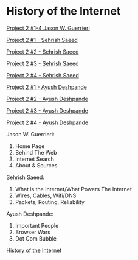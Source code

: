 # History of the Internet

[Project 2 #1-4 Jason W. Guerrieri](http://history18.eastus.azurecontainer.io)

[Project 2 #1 - Sehrish Saeed](https://goatz18.github.io/internet-history/public_html/Article1PylintandOthers.html)

[Project 2 #2 - Sehrish Saeed](https://goatz18.github.io/internet-history/public_html/Article2AAATesting.html)

[Project 2 #3 - Sehrish Saeed](https://goatz18.github.io/internet-history/public_html/Article3OOP.html)

[Project 2 #4 - Sehrish Saeed](https://goatz18.github.io/internet-history/public_html/Article4.html)

[Project 2 #1 - Ayush Deshpande](https://goatz18.github.io/internet-history/public_html/pylint_OOP_glossary.html)

[Project 2 #2 - Ayush Deshpande](https://goatz18.github.io/internet-history/public_html/AAA_testing.html)

[Project 2 #3 - Ayush Deshpande](https://goatz18.github.io/internet-history/public_html/oop_concepts.html)

[Project 2 #4 - Ayush Deshpande](https://goatz18.github.io/internet-history/public_html/solid_design.html)

Jason W. Guerrieri:
1. Home Page
2. Behind The Web
3. Internet Search
4. About & Sources

Sehrish Saeed:
1. What is the Internet/What Powers The Internet
2. Wires, Cables, Wifi/DNS
3. Packets, Routing, Reliability

Ayush Deshpande:
1. Important People
2. Browser Wars
3. Dot Com Bubble

[History of the Internet](http://history18.eastus.azurecontainer.io)
